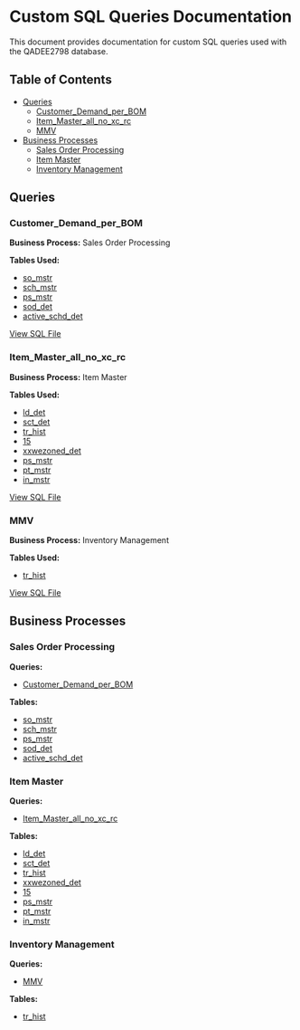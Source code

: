 # Custom SQL Queries Documentation

This document provides documentation for custom SQL queries used with the QADEE2798 database.

## Table of Contents

- [Queries](#queries)
  - [Customer_Demand_per_BOM](#query-customer_demand_per_bom)
  - [Item_Master_all_no_xc_rc](#query-item_master_all_no_xc_rc)
  - [MMV](#query-mmv)
- [Business Processes](#business-processes)
  - [Sales Order Processing](#process-sales-order-processing)
  - [Item Master](#process-item-master)
  - [Inventory Management](#process-inventory-management)

## Queries

### Customer_Demand_per_BOM <a name="query-customer_demand_per_bom"></a>

**Business Process:** Sales Order Processing

**Tables Used:**

- [so_mstr](dbo.so_mstr/so_mstr_field_names.md)
- [sch_mstr](dbo.sch_mstr/sch_mstr_field_names.md)
- [ps_mstr](dbo.ps_mstr/ps_mstr_field_names.md)
- [sod_det](dbo.sod_det/sod_det_field_names.md)
- [active_schd_det](dbo.active_schd_det/active_schd_det_field_names.md)

[View SQL File](custom_sql_queries/Customer_Demand_per_BOM.sql)

### Item_Master_all_no_xc_rc <a name="query-item_master_all_no_xc_rc"></a>

**Business Process:** Item Master

**Tables Used:**

- [ld_det](dbo.ld_det/ld_det_field_names.md)
- [sct_det](dbo.sct_det/sct_det_field_names.md)
- [tr_hist](dbo.tr_hist/tr_hist_field_names.md)
- [15](dbo.15/15_field_names.md)
- [xxwezoned_det](dbo.xxwezoned_det/xxwezoned_det_field_names.md)
- [ps_mstr](dbo.ps_mstr/ps_mstr_field_names.md)
- [pt_mstr](dbo.pt_mstr/pt_mstr_field_names.md)
- [in_mstr](dbo.in_mstr/in_mstr_field_names.md)

[View SQL File](custom_sql_queries/Item_Master_all_no_xc_rc.sql)

### MMV <a name="query-mmv"></a>

**Business Process:** Inventory Management

**Tables Used:**

- [tr_hist](dbo.tr_hist/tr_hist_field_names.md)

[View SQL File](custom_sql_queries/MMV.sql)


## Business Processes

### Sales Order Processing <a name="process-sales-order-processing"></a>

**Queries:**

- [Customer_Demand_per_BOM](#query-customer_demand_per_bom)

**Tables:**

- [so_mstr](dbo.so_mstr/so_mstr_field_names.md)
- [sch_mstr](dbo.sch_mstr/sch_mstr_field_names.md)
- [ps_mstr](dbo.ps_mstr/ps_mstr_field_names.md)
- [sod_det](dbo.sod_det/sod_det_field_names.md)
- [active_schd_det](dbo.active_schd_det/active_schd_det_field_names.md)

### Item Master <a name="process-item-master"></a>

**Queries:**

- [Item_Master_all_no_xc_rc](#query-item_master_all_no_xc_rc)

**Tables:**

- [ld_det](dbo.ld_det/ld_det_field_names.md)
- [sct_det](dbo.sct_det/sct_det_field_names.md)
- [tr_hist](dbo.tr_hist/tr_hist_field_names.md)
- [xxwezoned_det](dbo.xxwezoned_det/xxwezoned_det_field_names.md)
- [15](dbo.15/15_field_names.md)
- [ps_mstr](dbo.ps_mstr/ps_mstr_field_names.md)
- [pt_mstr](dbo.pt_mstr/pt_mstr_field_names.md)
- [in_mstr](dbo.in_mstr/in_mstr_field_names.md)

### Inventory Management <a name="process-inventory-management"></a>

**Queries:**

- [MMV](#query-mmv)

**Tables:**

- [tr_hist](dbo.tr_hist/tr_hist_field_names.md)

